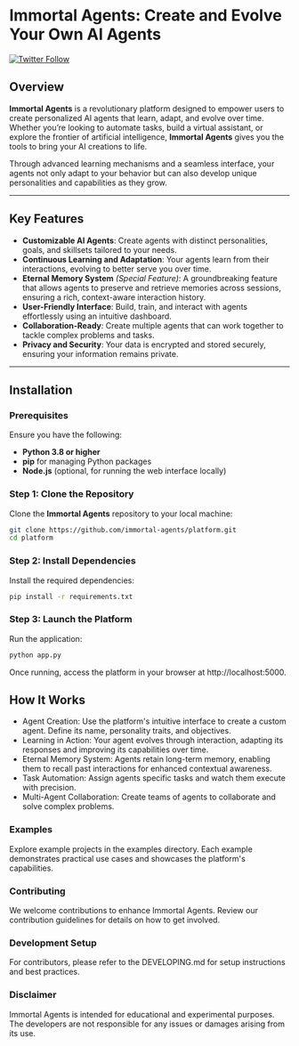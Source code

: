 # Immortal Agents: Create and Evolve Your Own AI Agents

[![Twitter Follow](https://img.shields.io/twitter/follow/ImmortalAgents?style=social)](https://twitter.com/ImmortalAgents)

## Overview

**Immortal Agents** is a revolutionary platform designed to empower users to create personalized AI agents that learn, adapt, and evolve over time. Whether you’re looking to automate tasks, build a virtual assistant, or explore the frontier of artificial intelligence, **Immortal Agents** gives you the tools to bring your AI creations to life.

Through advanced learning mechanisms and a seamless interface, your agents not only adapt to your behavior but can also develop unique personalities and capabilities as they grow. 

---

## Key Features

- **Customizable AI Agents**: Create agents with distinct personalities, goals, and skillsets tailored to your needs.
- **Continuous Learning and Adaptation**: Your agents learn from their interactions, evolving to better serve you over time.
- **Eternal Memory System** *(Special Feature)*: A groundbreaking feature that allows agents to preserve and retrieve memories across sessions, ensuring a rich, context-aware interaction history.
- **User-Friendly Interface**: Build, train, and interact with agents effortlessly using an intuitive dashboard.
- **Collaboration-Ready**: Create multiple agents that can work together to tackle complex problems and tasks.
- **Privacy and Security**: Your data is encrypted and stored securely, ensuring your information remains private.

---

## Installation

### Prerequisites

Ensure you have the following:

- **Python 3.8 or higher**
- **pip** for managing Python packages
- **Node.js** (optional, for running the web interface locally)

### Step 1: Clone the Repository

Clone the **Immortal Agents** repository to your local machine:

```bash
git clone https://github.com/immortal-agents/platform.git
cd platform
```

### Step 2: Install Dependencies

Install the required dependencies:

```bash
pip install -r requirements.txt
```

### Step 3: Launch the Platform
Run the application:

```bash
python app.py
```
Once running, access the platform in your browser at http://localhost:5000.

## How It Works
- Agent Creation: Use the platform's intuitive interface to create a custom agent. Define its name, personality traits, and objectives.
- Learning in Action: Your agent evolves through interaction, adapting its responses and improving its capabilities over time.
- Eternal Memory System: Agents retain long-term memory, enabling them to recall past interactions for enhanced contextual awareness.
- Task Automation: Assign agents specific tasks and watch them execute with precision.
- Multi-Agent Collaboration: Create teams of agents to collaborate and solve complex problems.

### Examples
Explore example projects in the examples directory. Each example demonstrates practical use cases and showcases the platform's capabilities.

### Contributing
We welcome contributions to enhance Immortal Agents. Review our contribution guidelines for details on how to get involved.

### Development Setup
For contributors, please refer to the DEVELOPING.md for setup instructions and best practices.

### Disclaimer
Immortal Agents is intended for educational and experimental purposes. The developers are not responsible for any issues or damages arising from its use.

